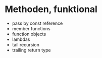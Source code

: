 Methoden, funktional
======================

* pass by const reference
* member functions
* function objects
* lambdas
* tail recursion
* trailing return type

